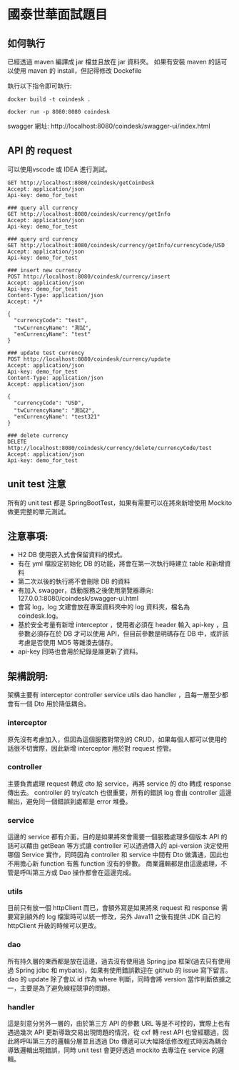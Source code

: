 # 國泰世華面試題目
## 如何執行
已經透過 maven 編譯成 jar 檔並且放在 jar 資料夾。
如果有安裝 maven 的話可以使用 maven 的 install，但記得修改 Dockefile

執行以下指令即可執行:

```docker build -t coindesk .```

```docker run -p 8080:8080 coindesk```

swagger 網址: http://localhost:8080/coindesk/swagger-ui/index.html

## API 的 request
可以使用vscode 或 IDEA 進行測試。
```http request
GET http://localhost:8080/coindesk/getCoinDesk
Accept: application/json
Api-key: demo_for_test

### query all currency
GET http://localhost:8080/coindesk/currency/getInfo
Accept: application/json
Api-key: demo_for_test

### query urd currency
GET http://localhost:8080/coindesk/currency/getInfo/currencyCode/USD
Accept: application/json
Api-key: demo_for_test

### insert new currency
POST http://localhost:8080/coindesk/currency/insert
Accept: application/json
Api-key: demo_for_test
Content-Type: application/json
Accept: */*

{
  "currencyCode": "test",
  "twCurrencyName": "測試",
  "enCurrencyName": "test"
}

### update test currency
POST http://localhost:8080/coindesk/currency/update
Accept: application/json
Api-key: demo_for_test
Content-Type: application/json
Accept: application/json

{
  "currencyCode": "USD",
  "twCurrencyName": "測試2",
  "enCurrencyName": "test321"
}

### delete currency
DELETE http://localhost:8080/coindesk/currency/delete/currencyCode/test
Accept: application/json
Api-key: demo_for_test
```

## unit test 注意
所有的 unit test 都是 SpringBootTest，如果有需要可以在將來新增使用 Mockito 做更完整的單元測試。

## 注意事項:
* H2 DB 使用嵌入式會保留資料的模式。
* 有在 yml 檔設定初始化 DB 的功能，將會在第一次執行時建立 table 和新增資料
* 第二次以後的執行將不會刪除 DB 的資料
* 有加入 swagger，啟動服務之後使用瀏覽器導向: 127.0.0.1:8080/coindesk/swagger-ui.html
* 會寫 log，log 文建會放在專案資料夾中的 log 資料夾，檔名為 coindesk.log。
* 基於安全考量有新增 interceptor ，使用者必須在 header 輸入 api-key ，且參數必須存在於 DB 才可以使用 API，但目前參數是明碼存在 DB 中，或許該考慮是否使用 MD5 等雜湊去儲存。
* api-key 同時也會用於紀錄是誰更新了資料。

## 架構說明:
架構主要有 interceptor controller service utils dao handler ，且每一層至少都會有一個 Dto 用於降低耦合。
### interceptor
原先沒有考慮加入，但因為這個服務對幣別的 CRUD，如果每個人都可以使用的話很不切實際，因此新增 interceptor 用於對 request 控管。

### controller
主要負責處理 request 轉成 dto 給 service，再將 service 的 dto 轉成 response 傳出去。
controller 的 try/catch 也很重要，所有的錯誤 log 會由 controller 這邊輸出，避免同一個錯誤到處都是 error 堆疊。

### service
這邊的 service 都有介面，目的是如果將來會需要一個服務處理多個版本 API 的話可以藉由 getBean 等方式讓 controller 可以透過傳入的 api-version 決定使用哪個 Service 實作，同時因為 controller 和 service 中間有 Dto 做溝通，因此也不用擔心新 function 有舊 function 沒有的參數。
商業邏輯都是由這邊處理，不管是呼叫第三方或 Dao 操作都會在這邊完成。

### utils
目前只有放一個 httpClient 而已，會額外寫是如果將來 request 和 response 需要寫到額外的 log 檔案時可以統一修改，另外 Java11 之後有提供 JDK 自己的 httpClient 升級的時候可以更改。

### dao
所有持久層的東西都是放在這邊，過去沒有使用過 Spring jpa 框架(過去只有使用過 Spring jdbc 和 mybatis)，如果有使用錯誤歡迎在 github 的 issue 寫下留言。
dao 的 update 除了會以 id 作為 where 判斷，同時會將 version 當作判斷依據之一，主要是為了避免線程競爭的問題。

### handler
這是刻意分另外一層的，由於第三方 API 的參數 URL 等是不可控的，實際上也有遇過幾次 API 更新導致交易出現問題的情況，從 cxf 轉 rest API 也曾經聽過，因此將呼叫第三方的邏輯分層並且透過 Dto 傳遞可以大幅降低修改程式時因為耦合導致邏輯出現錯誤，同時 unit test 會更好透過 mockito 去專注在 service 的邏輯。